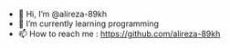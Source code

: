 - 👋 Hi, I’m @alireza-89kh
- 🌱 I’m currently learning programming
- 📫 How to reach me : https://github.com/alireza-89kh

<!---
alireza-89kh/alireza-89kh is a ✨ special ✨ repository because its `README.md` (this file) appears on your GitHub profile.
You can click the Preview link to take a look at your changes.
--->
